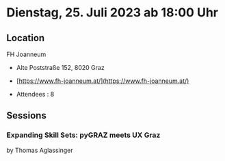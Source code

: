 # Dienstag, 25. Juli 2023 ab 18:00 Uhr

## Location

FH Joanneum

- Alte Poststraße 152,  8020 Graz
- [https://www.fh-joanneum.at/](https://www.fh-joanneum.at/)

- Attendees : 8

## Sessions 

### Expanding Skill Sets: pyGRAZ meets UX Graz 

by Thomas Aglassinger

